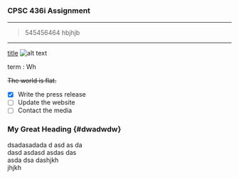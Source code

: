 ### CPSC 436i Assignment

---
>545456464
>hbjhjb 

---
[title](https://www.example.com)
![alt text](image.jpg)

term
: Wh

~~The world is flat.~~
- [x] Write the press release
- [ ] Update the website
- [ ] Contact the media

### My Great Heading {#dwadwdw}

dsadasadada d asd as da  
dasd asdasd asdas das   
asda dsa dashjkh\
jhjkh